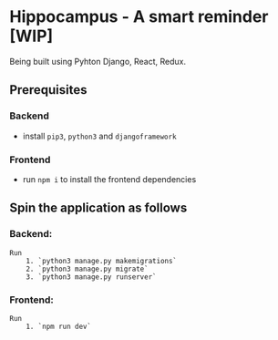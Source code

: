 # Hippocampus - A smart reminder [WIP]

Being built using Pyhton Django, React, Redux.

## Prerequisites

### Backend
  - install `pip3`, `python3` and `djangoframework`
### Frontend
  - run `npm i` to install the frontend dependencies

## Spin the application as follows

### Backend:
    Run
        1. `python3 manage.py makemigrations`
        2. `python3 manage.py migrate`
        3. `python3 manage.py runserver`

### Frontend:
    Run
        1. `npm run dev`
